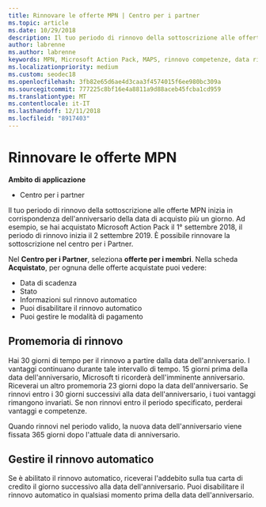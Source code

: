 ```yaml
---
title: Rinnovare le offerte MPN | Centro per i partner
ms.topic: article
ms.date: 10/29/2018
description: Il tuo periodo di rinnovo della sottoscrizione alle offerte MPN inizia in corrispondenza dell'anniversario della data di acquisto più un giorno.
author: labrenne
ms.author: labrenne
keywords: MPN, Microsoft Action Pack, MAPS, rinnovo competenze, data rinnovo
ms.localizationpriority: medium
ms.custom: seodec18
ms.openlocfilehash: 3fb82e65d6ae4d3caa3f4574015f6ee980bc309a
ms.sourcegitcommit: 777225c8bf16e4a8811a9d88aceb45fcba1cd959
ms.translationtype: MT
ms.contentlocale: it-IT
ms.lasthandoff: 12/11/2018
ms.locfileid: "8917403"
---
```

# <a name="renew-your-mpn-offers"></a>Rinnovare le offerte MPN

**Ambito di applicazione**

- Centro per i partner

Il tuo periodo di rinnovo della sottoscrizione alle offerte MPN inizia in corrispondenza dell'anniversario della data di acquisto più un giorno. Ad esempio, se hai acquistato Microsoft Action Pack il 1° settembre 2018, il periodo di rinnovo inizia il 2 settembre 2019. È possibile rinnovare la sottoscrizione nel centro per i Partner.

Nel **Centro per i Partner**, seleziona **offerte per i membri**.
Nella scheda **Acquistato**, per ognuna delle offerte acquistate puoi vedere:

- Data di scadenza
- Stato
- Informazioni sul rinnovo automatico
- Puoi disabilitare il rinnovo automatico
- Puoi gestire le modalità di pagamento

## <a name="renewal-reminders"></a>Promemoria di rinnovo

Hai 30 giorni di tempo per il rinnovo a partire dalla data dell'anniversario. I vantaggi continuano durante tale intervallo di tempo. 15 giorni prima della data dell'anniversario, Microsoft ti ricorderà dell'imminente anniversario. Riceverai un altro promemoria 23 giorni dopo la data dell'anniversario. Se rinnovi entro i 30 giorni successivi alla data dell'anniversario, i tuoi vantaggi rimangono invariati. Se non rinnovi entro il periodo specificato, perderai vantaggi e competenze.

Quando rinnovi nel periodo valido, la nuova data dell'anniversario viene fissata 365 giorni dopo l'attuale data di anniversario.

## <a name="manage-auto-renewal"></a>Gestire il rinnovo automatico

Se è abilitato il rinnovo automatico, riceverai l'addebito sulla tua carta di credito il giorno successivo alla data dell'anniversario. Puoi disabilitare il rinnovo automatico in qualsiasi momento prima della data dell'anniversario.